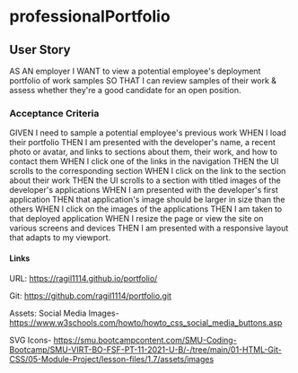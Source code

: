 # professionalPortfolio


## User Story
AS AN employer
I WANT to view a potential employee's deployment portfolio of work samples
SO THAT I can review samples of their work & assess whether they're a good candidate for an open position.


### Acceptance Criteria
GIVEN I need to sample a potential employee's previous work
WHEN I load their portfolio
THEN I am presented with the developer's name, a recent photo or avatar, and links to sections about them, their work, and how to contact them
WHEN I click one of the links in the navigation
THEN the UI scrolls to the corresponding section
WHEN I click on the link to the section about their work
THEN the UI scrolls to a section with titled images of the developer's applications
WHEN I am presented with the developer's first application
THEN that application's image should be larger in size than the others
WHEN I click on the images of the applications
THEN I am taken to that deployed application
WHEN I resize the page or view the site on various screens and devices
THEN I am presented with a responsive layout that adapts to my viewport.


#### Links
URL: 
https://ragil1114.github.io/portfolio/

Git: 
https://github.com/ragil1114/portfolio.git

Assets: 
Social Media Images-
https://www.w3schools.com/howto/howto_css_social_media_buttons.asp

SVG Icons-
https://smu.bootcampcontent.com/SMU-Coding-Bootcamp/SMU-VIRT-BO-FSF-PT-11-2021-U-B/-/tree/main/01-HTML-Git-CSS/05-Module-Project/lesson-files/1.7/assets/images